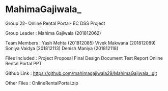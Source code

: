 # MahimaGajiwala_
Group 22- Online Rental Portal- EC DSS Project

Group Leader : Mahima Gajiwala  (201812062)

Team Members : Yash Mehta 			(201812085)
               Vivek Makwana		(201812089)
               Soniya Vaidya 		(201812113)
               Denish Maniya 		(201812118)
               
Files 
Included :     Project Proposal
               Final Design Document
               Test Report
               Online Rental Portal PPT
               
Github Link :  https://github.com/mahimagajiwala29/MahimaGajiwala_.git

Other Files :  OnlineRentalPortal.zip
            
